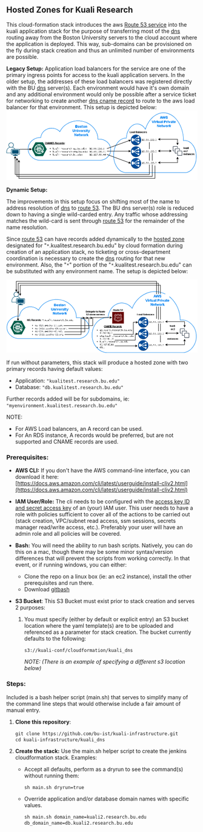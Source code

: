 ## Hosted Zones for Kuali Research

This cloud-formation stack introduces the aws [Route 53 service](https://docs.aws.amazon.com/Route53/latest/DeveloperGuide/Welcome.html) into the kuali application stack for the purpose of transferring most of the [dns](https://en.wikipedia.org/wiki/Domain_Name_System) routing away from the Boston University servers to the cloud account where the application is deployed. This way, sub-domains can be provisioned on the fly during stack creation and thus an unlimited number of environments are possible.

**Legacy Setup:** 
Application load balancers for the service are one of the primary ingress points for access to the kuali application servers.
In the older setup, the addresses of these load balancers was registered directly with the BU [dns](https://en.wikipedia.org/wiki/Domain_Name_System) server(s).
Each environment would have it's own domain and any additional environment would only be possible after a service ticket for networking to create another [dns cname record](https://support.dnsimple.com/articles/cname-record/)  to route to the aws load balancer for that environment.
This setup is depicted below:![dns1](./dns1.png)

**Dynamic Setup:**

The improvements in this setup focus on shifting most of the name to address resolution of [dns](https://en.wikipedia.org/wiki/Domain_Name_System) to [route 53](https://docs.aws.amazon.com/Route53/latest/DeveloperGuide/Welcome.html).
The BU dns server(s) role is reduced down to having a single wild-carded entry. Any traffic whose addressing matches the wild-card is sent through [route 53](https://docs.aws.amazon.com/Route53/latest/DeveloperGuide/Welcome.html) for the remainder of the name resolution.

Since [route 53](https://docs.aws.amazon.com/Route53/latest/DeveloperGuide/Welcome.html) can have records added dynamically to the [hosted zone](https://docs.aws.amazon.com/Route53/latest/DeveloperGuide/AboutHZWorkingWith.html) designated for "`*`.kualitest.research.bu.edu" by cloud formation during creation of an application stack, no ticketing or cross-department coordination is necessary to create the [dns](https://en.wikipedia.org/wiki/Domain_Name_System) routing for that new environment.
Also, the "`*`" portion of the "`*`.kualitest.research.bu.edu" can be substituted with any environment name.
The setup is depicted below:

![dns1](./dns2.png)

If run without parameters, this stack will produce a hosted zone with two primary records having default values:

- Application: `"kualitest.research.bu.edu"`
- Database: `"db.kualitest.research.bu.edu"`

Further records added will be for subdomains, ie: `"myenvironment.kualitest.research.bu.edu"`

NOTE:

- For AWS Load balancers, an A record can be used.
- For An RDS instance, A records would be preferred, but are not supported and CNAME records are used.

### Prerequisites:

- **AWS CLI:** 
  If you don't have the AWS command-line interface, you can download it here:
  [https://docs.aws.amazon.com/cli/latest/userguide/install-cliv2.html](https://docs.aws.amazon.com/cli/latest/userguide/install-cliv2.html)

- **IAM User/Role:**
  The cli needs to be configured with the [access key ID and secret access key](https://docs.aws.amazon.com/general/latest/gr/aws-sec-cred-types.html#access-keys-and-secret-access-keys) of an (your) IAM user. This user needs to have a role with policies sufficient to cover all of the actions to be carried out (stack creation, VPC/subnet read access, ssm sessions, secrets manager read/write access, etc.). Preferably your user will have an admin role and all policies will be covered.

- **Bash:**
  You will need the ability to run bash scripts. Natively, you can do this on a mac, though there may be some minor syntax/version differences that will prevent the scripts from working correctly. In that event, or if running windows, you can either:

  - Clone the repo on a linux box (ie: an ec2 instance), install the other prerequisites and run there.
  - Download [gitbash](https://git-scm.com/downloads)

- **S3 Bucket**:
  This S3 Bucket must exist prior to stack creation and serves 2 purposes:

  1. You must specify (either by default or explicit entry) an S3 bucket location where the yaml template(s) are to be uploaded and referenced as a parameter for stack creation. The bucket currently defaults to the following:

     ```
     s3://kuali-conf/cloudformation/kuali_dns
     ```

     *NOTE: (There is an example of specifying a different s3 location below)*

### Steps:

Included is a bash helper script (main.sh) that serves to simplify many of the command line steps that would otherwise include a fair amount of manual entry. 

1. **Clone this repository**:

   ```
   git clone https://github.com/bu-ist/kuali-infrastructure.git
   cd kuali-infrastructure/kuali_dns
   ```

2. **Create the stack:**
   Use the main.sh helper script to create the jenkins cloudformation stack.
   Examples:

   - Accept all defaults, perform as a dryrun to see the command(s) without running them:

     ```
     sh main.sh dryrun=true
     ```

   - Override application and/or database domain names with specific values.

     ```
     sh main.sh domain_name=kuali2.research.bu.edu db_domain_name=db.kuali2.research.bu.edu
     ```

     
